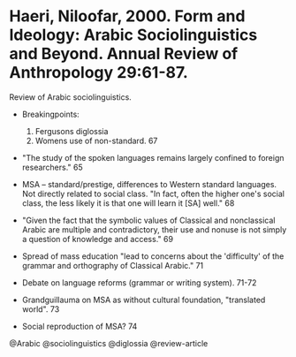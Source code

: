 # Haeri, Niloofar, 2000. Form and Ideology: Arabic Sociolinguistics and Beyond. Annual Review of Anthropology 29:61-87.

Review of Arabic sociolinguistics.

- Breakingpoints:
  1. Fergusons diglossia
  2. Womens use of non-standard. 67

- "The study of the spoken languages remains largely confined to foreign researchers." 65

- MSA – standard/prestige, differences to Western standard languages. Not directly related to social class. "In fact, often the higher one's social class, the less likely it is that one will learn it [SA] well." 68

- "Given the fact that the symbolic values of Classical and nonclassical Arabic are multiple and contradictory, their use and nonuse is not simply a question of knowledge and access." 69

- Spread of mass education "lead to concerns about the 'difficulty' of the grammar and orthography of Classical Arabic." 71

- Debate on language reforms (grammar or writing system). 71-72

- Grandguillauma on MSA as without cultural foundation, "translated world". 73

- Social reproduction of MSA? 74

@Arabic
@sociolinguistics
@diglossia
@review-article
